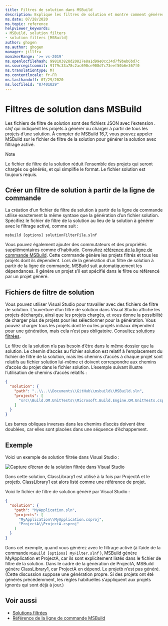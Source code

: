 ```yaml
---
title: Filtres de solution dans MSBuild
description: Explique les filtres de solution et montre comment générer un fichier de filtre de solution avec MSBuild.
ms.date: 07/28/2020
ms.topic: reference
helpviewer_keywords:
- MSBuild, solution filters
- solution filters [MSBuild]
author: ghogen
ms.author: ghogen
manager: jillfra
monikerRange: '>= vs-2019'
ms.openlocfilehash: 998103828d20827e8a1d99e0cc34d7f9beb6bd7c
ms.sourcegitcommit: 9179c33a78c2ac690ce908d7c73eef50b6e367f0
ms.translationtype: MT
ms.contentlocale: fr-FR
ms.lasthandoff: 07/29/2020
ms.locfileid: "87401029"
---
```

# <a name="solution-filters-in-msbuild"></a>Filtres de solution dans MSBuild

Les fichiers de filtre de solution sont des fichiers JSON avec l’extension *. slnf* qui indiquent les projets à générer ou charger à partir de tous les projets d’une solution. À compter de MSBuild 16,7, vous pouvez appeler MSBuild sur le fichier de filtre de la solution pour générer la solution avec filtrage activé. 

> [!NOTE]
> Le fichier de filtre de la solution réduit l’ensemble des projets qui seront chargés ou générés, et qui simplifie le format. Le fichier solution est toujours requis.

## <a name="build-a-solution-filter-from-the-command-line"></a>Créer un filtre de solution à partir de la ligne de commande

La création d’un fichier de filtre de solution à partir de la ligne de commande utilise exactement la même syntaxe que la génération d’un fichier solution. Spécifiez le fichier de filtre de la solution au lieu de la solution à générer avec le filtrage activé, comme suit :

```console
msbuild [options] solutionFilterFile.slnf
```

Vous pouvez également ajouter des commutateurs et des propriétés supplémentaires comme d’habitude. Consultez [référence de la ligne de commande MSBuild](msbuild-command-line-reference.md). Cette commande génère les projets filtrés et tous les projets dont ils dépendent. Lors de la génération d’un filtre de solution à partir de la ligne de commande, MSBuild suit automatiquement les dépendances. Il génère un projet s’il est spécifié dans le filtre ou référencé par un projet généré.

## <a name="solution-filter-files"></a>Fichiers de filtre de solution

Vous pouvez utiliser Visual Studio pour travailler avec des fichiers de filtre de solution. L’ouverture d’un filtre de solution dans Visual Studio affiche les projets déchargés, ainsi que les projets chargés, et vous donne la possibilité de charger plus de projets pour les sélectionner pour la génération. Vous pouvez charger tous les projets dont le ou les projets initiaux dépendent pour une génération, mais cela n’est pas obligatoire. Consultez [solutions filtrées](../ide/filtered-solutions.md).

Le filtre de la solution n’a pas besoin d’être dans le même dossier que la solution. Le chemin d’accès au fichier solution est relatif à l’emplacement du fichier de filtre de la solution, mais les chemins d’accès à chaque projet sont relatifs au fichier solution lui-même et doivent correspondre aux chemins d’accès du projet dans le fichier solution. L’exemple suivant illustre l’utilisation de chemins d’accès relatifs :

```json
{
  "solution": {
    "path": "..\\..\\Documents\\GitHub\\msbuild\\MSBuild.sln",
    "projects": [
      "src\\Build.OM.UnitTests\\Microsoft.Build.Engine.OM.UnitTests.csproj"
    ]
  }
}
```

Les barres obliques inverses dans les chemins d’accès doivent être doublées, car elles sont placées dans une séquence d’échappement.

## <a name="example"></a>Exemple

Voici un exemple de solution filtrée dans Visual Studio :

![Capture d’écran de la solution filtrée dans Visual Studio](media/solution-with-filter.png)

Dans cette solution, ClassLibrary1 est utilisé à la fois par ProjectA et le projetb. ClassLibrary1 est alors listé comme une référence de projet.

Voici le fichier de filtre de solution généré par Visual Studio :

```json
{
  "solution": {
    "path": "MyApplication.sln",
    "projects": [
      "MyApplication\\MyApplication.csproj",
      "ProjectA\\ProjectA.csproj"
    ]
  }
}
```

Dans cet exemple, quand vous générez avec le filtrage activé (à l’aide de la commande `MSBuild [options] MyFilter.slnf` ), MSBuild génère MyApplication et ProjectA, car ils sont explicitement listés dans le fichier de filtre de la solution. Dans le cadre de la génération de ProjectA, MSBuild génère ClassLibrary1, car ProjectA en dépend.  Le projetb n’est pas généré. (Cette discussion suppose une génération propre. Si des projets ont été générés précédemment, les règles habituelles s’appliquent aux projets ignorés qui sont déjà à jour.)

## <a name="see-also"></a>Voir aussi

- [Solutions filtrées](../ide/filtered-solutions.md)
- [Référence de la ligne de commande MSBuild](msbuild-command-line-reference.md)
